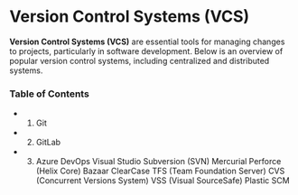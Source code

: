 # Version Control Systems (VCS)
**Version Control Systems (VCS)** are essential tools for managing changes to projects, particularly in software development. Below is an overview of popular version control systems, including centralized and distributed systems.

### Table of Contents
- 1. Git
- 2. GitLab
- 3. Azure DevOps
Visual Studio
Subversion (SVN)
Mercurial
Perforce (Helix Core)
Bazaar
ClearCase
TFS (Team Foundation Server)
CVS (Concurrent Versions System)
VSS (Visual SourceSafe)
Plastic SCM
